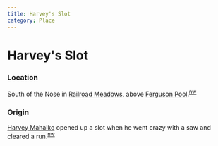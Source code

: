```yaml
---
title: Harvey's Slot
category: Place
---
```

# Harvey's Slot
### Location

South of the Nose in [Railroad Meadows](/Run/Railroad-Meadows), above [Ferguson Pool](/Area/Ferguson-Pool).<sup>[nw][]</sup>

### Origin

[Harvey Mahalko](Harvey-Mahalko) opened up a slot when he went crazy with a saw and cleared a run.<sup>[nw][]</sup>


[map]: Meany-Map
[nw]: Names-Walt "Meany Names by Walter Little, 1984"